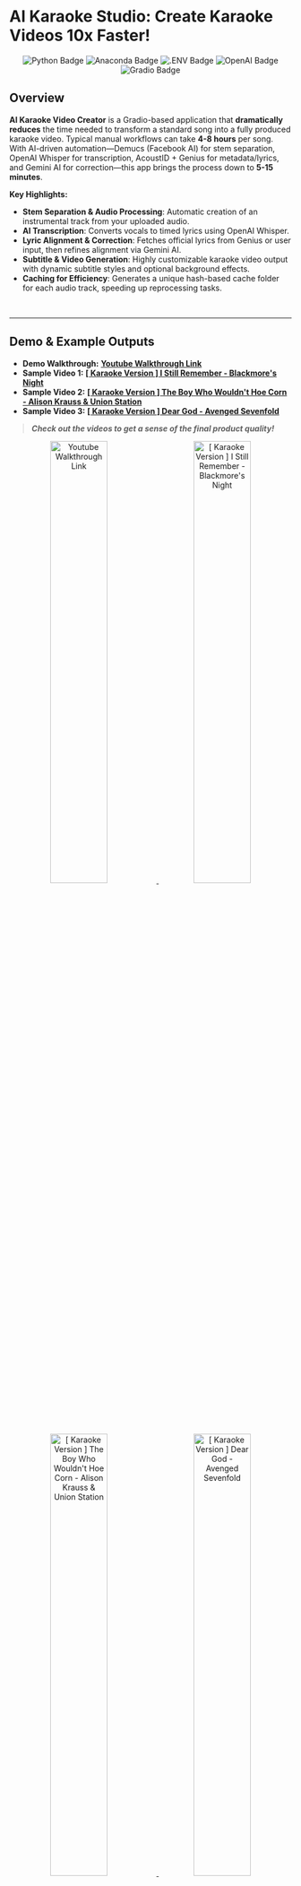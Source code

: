 # AI Karaoke Studio: Create Karaoke Videos 10x Faster!

<p align="center"> 
<img src="https://img.shields.io/badge/Python-3776AB?logo=python&logoColor=fff&style=flat" alt="Python Badge"/> 
<img src="https://img.shields.io/badge/Anaconda-44A833?logo=anaconda&logoColor=fff&style=flat" alt="Anaconda Badge"/> 
<img src="https://img.shields.io/badge/.ENV-ECD53F?logo=dotenv&logoColor=000&style=flat" alt=".ENV Badge"/>
<img src="https://img.shields.io/badge/OpenAI-412991?logo=openai&logoColor=fff&style=flat" alt="OpenAI Badge"/> <img src="https://img.shields.io/badge/Gradio-F97316?logo=gradio&logoColor=fff&style=flat" alt="Gradio Badge"/> 
</p>

## Overview
**AI Karaoke Video Creator** is a Gradio-based application that **dramatically reduces** the time needed to transform a standard song into a fully produced karaoke video.
Typical manual workflows can take **4-8 hours** per song. With AI-driven automation—Demucs (Facebook AI) for stem separation, OpenAI Whisper for transcription, AcoustID + Genius for metadata/lyrics, and Gemini AI for correction—this app brings the process down to **5-15 minutes**.

**Key Highlights:**
- **Stem Separation & Audio Processing**: Automatic creation of an instrumental track from your uploaded audio.
- **AI Transcription**: Converts vocals to timed lyrics using OpenAI Whisper.
- **Lyric Alignment & Correction**: Fetches official lyrics from Genius or user input, then refines alignment via Gemini AI.
- **Subtitle & Video Generation**: Highly customizable karaoke video output with dynamic subtitle styles and optional background effects.
- **Caching for Efficiency**: Generates a unique hash-based cache folder for each audio track, speeding up reprocessing tasks.  

<br>

---

## Demo & Example Outputs

- **Demo Walkthrough:** **[Youtube Walkthrough Link](https://www.youtube.com/watch?v=XA5xXCvO7DY)**   
- **Sample Video 1:** **[[ Karaoke Version ] I Still Remember - Blackmore's Night](https://www.youtube.com/watch?v=phZbiLP0DH0)**  
- **Sample Video 2:** **[[ Karaoke Version ] The Boy Who Wouldn't Hoe Corn - Alison Krauss & Union Station](https://www.youtube.com/watch?v=jYw0TCsZ-QM)**  
- **Sample Video 3:** **[[ Karaoke Version ] Dear God - Avenged Sevenfold ](https://www.youtube.com/watch?v=TE46w0JIPuI)**  

> _**Check out the videos to get a sense of the final product quality!**_  

<div align="center">
  <a href="https://www.youtube.com/watch?v=XA5xXCvO7DY">
    <img src="https://img.youtube.com/vi/XA5xXCvO7DY/0.jpg" alt="Youtube Walkthrough Link" style="width:45%; margin-right:5%;">
  </a>
  <a href="https://www.youtube.com/watch?v=phZbiLP0DH0">
    <img src="https://img.youtube.com/vi/phZbiLP0DH0/0.jpg" alt="[ Karaoke Version ] I Still Remember - Blackmore's Night" style="width:45%;">
  </a>
</div>
<br>
<div align="center">
  <a href="https://www.youtube.com/watch?v=jYw0TCsZ-QM">
    <img src="https://img.youtube.com/vi/jYw0TCsZ-QM/0.jpg" alt="[ Karaoke Version ] The Boy Who Wouldn't Hoe Corn - Alison Krauss & Union Station" style="width:45%; margin-right:5%;">
  </a>
  <a href="https://www.youtube.com/watch?v=TE46w0JIPuI">
    <img src="https://img.youtube.com/vi/TE46w0JIPuI/0.jpg" alt="[ Karaoke Version ] Dear God - Avenged Sevenfold" style="width:45%;">
  </a>
</div>

<br>

---

## Table of Contents

1. [Overview](#overview)  
2. [Demo & Example Outputs](#demo--example-outputs)  
3. [Features](#features)  
4. [System Architecture](#system-architecture)  
5. [Installation & Setup](#installation--setup)  
    - [Step 1: Install Conda](#step-1-install-conda)  
    - [Step 2: Set Up API Keys](#step-2-set-up-api-keys)  
    - [Step 3: Install FFmpeg and Chromaprint](#step-3-install-ffmpeg-and-chromaprint)  
    - [Optional GPU Acceleration (NVIDIA Only)](#optional-gpu-acceleration-nvidia-only)  
    - [Step 4: Install Dependencies](#step-4-install-dependencies)  
    - [Step 5: Running the App](#step-5-running-the-app)  
6. [Installation & Setup with Docker](#installation--setup-with-docker)  
    - [Step 1: Install Docker Desktop](#step-1-install-docker-desktop)  
    - [Step 2: Build docker image](#step-2-build-docker-image)  
    - [Step 3: Set Up API Keys](#step-3-set-up-api-keys)  
    - [Step 4: Running the App](#step-4-running-the-app)  
7. [How to Use](#how-to-use)  
    - [Step 1: Audio Processing & Transcription](#step-1-audio-processing--transcription)  
    - [Step 2: Lyric Correction & Alignment](#step-2-lyric-correction--alignment)  
    - [Step 3: Karaoke Video Generation](#step-3-karaoke-video-generation)  
8. [Customization](#customization)  
9. [Caching Mechanism](#caching-mechanism)  
10. [Benefits](#benefits)  
11. [License](#license)  

<br>

---

## Features

1. Audio Processing & Transcription
    - **Demucs (Facebook AI)** for automatic stem separation (vocals, bass, drums, etc.).
    - **Merges** stems (except vocals) to produce a karaoke-style instrumental.
    - **OpenAI Whisper** for vocal transcription with word-level timestamps.

2. Metadata & Lyrics Retrieval
    - **AcoustID** to identify audio fingerprint and retrieve song metadata (artist, title).
    - **Genius API** to auto-fetch official song lyrics.
    - **Manual Input option** for lyrics when metadata is incomplete or for custom songs.

3. Lyric Correction & Alignment
    - **Gemini AI** to align and correct transcription using official or user-provided lyrics.
    - Handles spelling errors, missing words, verse alignment, etc.

4. Karaoke Video Generation
    - Generate `.ass` subtitle files with user-defined font, color, highlights, shadows, and outlines.
    - Seamlessly **loop background video effects** for a visually appealing background.
    - Final output as a single high-quality karaoke video (customizable resolution, bitrate, FPS).

5. Caching for Fast Iterations
    - Creates a unique hash-based directory for each audio file.
    - Allows partial reprocessing only for sections you choose to override (metadata fetch, AI transcription, etc.).

<br>

---

## System Architecture

Below is a high-level overview of the application’s workflow:

1. **User Uploads an Audio File**
2. **AcoustID**: Generate audio fingerprint → Retrieve song metadata
3. **Demucs**: Separate audio stems (vocals, instruments) → Merge instrument stems to create instrumental
4. **Whisper**: Transcribe vocals (with timestamps)
5. **Genius / Manual Input**: Fetch or provide reference lyrics
6. **Gemini AI**: Align & correct transcribed lyrics with reference lyrics
7. **Subtitle & Video Generation**: Create .ass subtitles → Loop selected video effect → Render final karaoke video

All of this is orchestrated within a **Gradio** interface. Once you launch `app.py`, it provides a local URL that you can open in your browser to interact with these steps visually.

<br>

---

## Installation & Setup


### Step 1: Install Conda

<details open> <summary><strong>Windows</strong></summary>

1. Download and install [Anaconda](https://www.anaconda.com/) or [Miniconda](https://docs.conda.io/en/latest/miniconda.html).
2. During installation, ensure `conda` is added to your system `PATH`.  
    - Example: `C:\Users\<your_username>\Anaconda3\Scripts` 
3. Check successful installation:
    ```sh
    conda --version
    ```
</details> 

<details> <summary><strong>Linux/macOS</strong></summary>

1. Follow the official [Conda installation guide](https://docs.conda.io/projects/conda/en/latest/user-guide/install/index.html).
2. Check successful installation:
    ```sh
    conda --version
    ```
</details> 

<br>

---

### Step 2: Set Up API Keys
The app requires API keys for fetching metadata, lyrics, and AI-based modifications.
1. **[AcoustID API Key](https://acoustid.org/)** - Fetches metadata (artist, song name, etc.).
2. **[Genius API Key](https://genius.com/)** - Fetches song lyrics.
3. **[Gemini API Key](https://aistudio.google.com/apikey)** - AI-powered lyric modification and alignment.

<br>

Create a `.env` file at the root of the project with the following keys (replace placeholders with your actual tokens):
```ini
ACOUST_ID="your_acoustid_api_key"
GENIUS_API_ACCESS_TOKEN="your_genius_api_key"
GEMINI_API_KEY="your_gemini_api_key"
```

<br>

---

### Step 3: Install FFmpeg and Chromaprint
1. **[FFmpeg](https://www.ffmpeg.org/download.html)** - Required for audio/video processing.
2. **[Chromaprint (fpcalc)](https://acoustid.org/chromaprint)** - Required to generate audio fingerprints.

<details open> <summary><strong>Windows</strong></summary>

1. Download and extract both **FFmpeg** and **Chromaprint**.
2. Add their `bin` directories to the system `PATH`, example:
    ```sh
    C:\Users\<your_username>\ffmpeg\bin
    C:\Users\<your_username>\chromaprint-fpcalc
    ```
3. Verify successful installation and setup:
    ```sh
    ffmpeg -version
    fpcalc -version
    ```
</details> 

</details> 

<details> <summary><strong>Linux/macOS</strong></summary>

1. Install via your package manager (e.g., `apt-get install ffmpeg chromaprint`) or follow official documentation.
2. Verify successful installation and setup:
    ```sh
    ffmpeg -version
    fpcalc -version
    ```
</details> 

<br>

---

### Optional GPU Acceleration (NVIDIA Only)
If you have an NVIDIA GPU, installing CUDA + cuDNN can significantly speed up AI processes (Demucs, Whisper, etc.).

<details open> <summary><strong>Windows</strong></summary>

1. Download and install:
   - **[cuDNN](https://developer.nvidia.com/cudnn)**
   - **[CUDA Toolkit](https://developer.nvidia.com/cuda-toolkit)**
2. Add their directories to the `PATH`, e.g.:
    ```sh
    C:\Program Files\NVIDIA\CUDNN\<version_number>\bin
    C:\Program Files\NVIDIA GPU Computing Toolkit\CUDA\<version_number>\bin
    C:\Program Files\NVIDIA GPU Computing Toolkit\CUDA\<version_number>\libnvvp
    ```
3. Verify installation by running:
    ```sh
    nvcc --version
    ```
</details> 

</details> <details> <summary><strong>Linux/macOS</strong></summary>

1. Refer to [NVIDIA’s official documentation](https://docs.nvidia.com/cuda/) for your platform.
2. Verify installation by running:
    ```sh
    nvcc --version
    ```
</details> 

<br>

---

### Step 4: Install Dependencies
After cloning or downloading this repo, from your terminal run:

<details open> <summary><strong>Windows</strong></summary>

```sh
setup.bat
```
</details> 

<details> <summary><strong>Linux/macOS</strong></summary>

```sh
chmod +x setup.sh
./setup.sh
```
</details>  

<br>

**This will:**
1. Create a Conda environment named `karaoke_env`.
2. Install all necessary Python libraries (Gradio, OpenAI Whisper, Demucs, etc.).

<br>

---

### Step 5: Running the App
```sh
conda activate karaoke_env
python app.py
```
> _**A local Gradio link will appear in your terminal. Open it in your browser to use the app.**_

<br>

---

## Installation & Setup with Docker

### Step 1: Install Docker Desktop

<details open> <summary><strong>Windows</strong></summary>

1. Follow the official [WSL 2 installation guide](https://learn.microsoft.com/en-us/windows/wsl/install).
2. Install [Ubuntu 22.04 into WSL](https://learn.microsoft.com/en-us/windows/wsl/install#install-wsl-command).
    ```sh
    wsl --install -d Ubuntu-24.04
    ```
3. Download and install [Docker Desktop](https://docs.docker.com/desktop/setup/install/windows-install/).
4. Check successful installation:
    ```sh
    docker run --rm hello-world
    ```
    It will be typed "`Hello from Docker!`".
</details>

<details> <summary><strong>Linux</strong></summary>

1. Follow the official [Docker Desktop installation guide](https://docs.docker.com/desktop/setup/install/linux/).
2. Check successful installation:
    ```sh
    docker run --rm hello-world
    ```
    It will be typed "`Hello from Docker!`".
</details>

<details> <summary><strong>MacOS</strong></summary>

1. Follow the official [Docker Desktop installation guide](https://docs.docker.com/desktop/setup/install/mac-install/).
2. Check successful installation:
    ```sh
    docker run --rm hello-world
    ```
    It will be typed "`Hello from Docker!`".
</details>

<br>

---

### Step 2: Build docker image

Make sure you have **120 GB** of free disk space.  
Even on a modern computer, the operation will take more than 30 minutes.

```sh
docker compose build
```

<br>

---

### Step 3: Set Up API Keys

The app requires API keys for fetching metadata, lyrics, and AI-based modifications.
1. **[AcoustID API Key](https://acoustid.org/)** - (optional) Fetches metadata (artist, song name, etc.).
2. **[Genius API Key](https://genius.com/)** - (optional) Fetches song lyrics.
3. **[Gemini API Key](https://aistudio.google.com/apikey)** - (required) AI-powered lyric modification and alignment.

<br>

Create a `.env` file at the root of the project with the following keys (replace placeholders with your actual tokens):

```ini
ACOUST_ID=your_acoustid_api_key
GENIUS_API_ACCESS_TOKEN=your_genius_api_key
GEMINI_API_KEY=your_gemini_api_key
```

<br>

---

### Step 4: Running the App

```sh
docker compose up --no-build
```

> _**A local Gradio link will appear in your terminal. Open it in your browser to use the app.**_

<br>

---

## How to Use

### Step 1: Audio Processing & Transcription
1. **Upload Audio**:  Provide the `.mp3`, `.wav`, or any valid audio file
2. **Process Audio:** The app will:
    - Identify metadata (song name, artist, etc.) via AcoustID.
    - Separate stems with Demucs.
    - Merge stems (except vocals) to form your instrumental track.
    - Transcribe vocals using Whisper (timestamps included).
3. **Advanced Settings (Optional)**: Adjust transcription accuracy, re-run processes, set specific languages if auto-detect fails, etc.
4. **Click** `Process Audio` to proceed.

<br>

> _**Pro Tip: If you see any mismatched data or want to refine any step, open the “Developer Settings” accordion and force specific tasks to re-run.**_

<br> <p align="center"> 
![Step 1](./public/step_1.png)
</p>

<br>

---

### Step 2: Lyric Correction & Alignment
1. **Review Artist/Song Name**: Edit if the auto-detected metadata is incorrect.
2. **Fetch Lyrics**: Click Fetch Reference Lyrics to grab official lyrics from Genius. Alternatively, paste your own text and click Update Reference Lyrics.
3. **Modify with AI**: Once you have both the raw transcription and reference lyrics, press Modify with AI to refine and align timestamps.

<br>

> _**This ensures spelling, repeated words, and verse alignment are corrected using Gemini AI.**_  

<br> <p align="center"> 
![Step 2](./public/step_2.png)
</p>

<br>

---

### Step 3: Karaoke Video Generation
1. **Subtitle Style**: Choose font, color, highlight, outline, and shadow settings.
1. **Background Effects**: Optional looping `.mp4` files can be selected for a dynamic background.
1. **Advanced Video Settings**: Set resolution (`720p`, `1080p`), FPS, bitrate, etc., based on your quality needs.
1. **Generate Karaoke**: Click the button to produce your final video.
1. **Output**: Video is saved in the `output` folder. If re-generated, it overwrites the existing file.

<br>

> _**Experiment with fonts and color combos to achieve a professional karaoke style or something playful and unique!**_

<br> <p align="center"> 
![Step 3](./public/step_3.png)
</p>

<br>

---

## Customization

1. **Background Effects**
    - Place any `.mp4` file in the effects folder; it appears automatically in the Gradio dropdown.
    - The video is looped to match your song’s duration.

2. **Subtitle `.ass` Files**
    - The app automatically creates an advanced subtitle file with your chosen styling (font, size, colors, etc.).
    - You can tweak the .ass file further if you want extremely fine-grained control (e.g., line spacing).

3. **Developer Settings**
    - Access advanced toggles in each section to re-run certain stages (metadata fetching, stem separation, AI alignment).
    - Great for iterative improvements or debugging.

<br>

---

## Caching Mechanism

When you upload a new song, the app:

1. **Generates a Hash** of the audio file.
2. **Creates a Cache Directory** inside `cache/<unique_hash>` for storing processed data—like separated stems, transcribed lyrics, and more.
3. **Speeds Up Reprocessing** if you choose to revisit or re-generate any part of the same audio file.

This design ensures you don’t waste time repeatedly re-running expensive AI tasks.

<br>

---

## Benefits
- **Time Savings**: Cut down from 4-8 hours of manual editing to just 5-15 minutes.
- **High-Quality Output**: Syncs lyrics with precise timing and offers advanced customization.
- **AI-Powered**: Capitalizes on cutting-edge models for stem separation and transcription, ensuring accuracy.
- **Flexible & Extensible**: Gradio-based UI, easy to integrate, and modifiable for various use cases.

<br>

---

## License
This project is licensed under the **Apache License**. See `LICENSE` for details.

<br>

---

<br> <p align="center"> 
_Thank you for checking out the AI Karaoke Video Creator. Enjoy making awesome karaoke videos with a fraction of the usual effort!_
</p>
